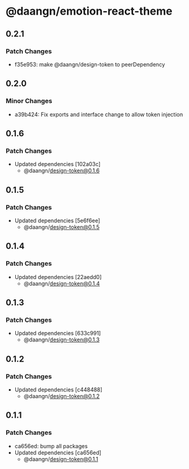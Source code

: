 # @daangn/emotion-react-theme

## 0.2.1

### Patch Changes

- f35e953: make @daangn/design-token to peerDependency

## 0.2.0

### Minor Changes

- a39b424: Fix exports and interface change to allow token injection

## 0.1.6

### Patch Changes

- Updated dependencies [102a03c]
  - @daangn/design-token@0.1.6

## 0.1.5

### Patch Changes

- Updated dependencies [5e6f6ee]
  - @daangn/design-token@0.1.5

## 0.1.4

### Patch Changes

- Updated dependencies [22aedd0]
  - @daangn/design-token@0.1.4

## 0.1.3

### Patch Changes

- Updated dependencies [633c991]
  - @daangn/design-token@0.1.3

## 0.1.2

### Patch Changes

- Updated dependencies [c448488]
  - @daangn/design-token@0.1.2

## 0.1.1

### Patch Changes

- ca656ed: bump all packages
- Updated dependencies [ca656ed]
  - @daangn/design-token@0.1.1
